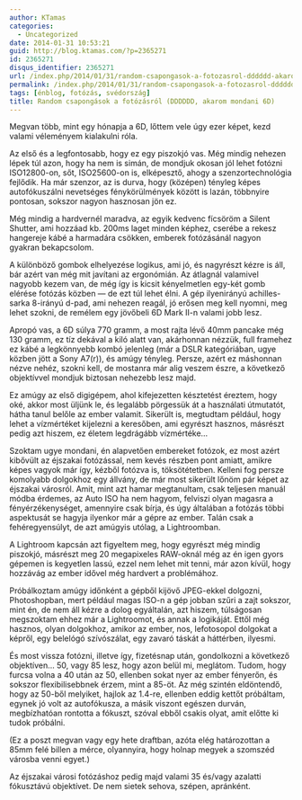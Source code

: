 ```yaml
---
author: KTamas
categories:
  - Uncategorized
date: 2014-01-31 10:53:21
guid: http://blog.ktamas.com/?p=2365271
id: 2365271
disqus_identifier: 2365271
url: /index.php/2014/01/31/random-csapongasok-a-fotozasrol-dddddd-akarom-mondani-6d/
permalink: /index.php/2014/01/31/random-csapongasok-a-fotozasrol-dddddd-akarom-mondani-6d/
tags: [énblog, fotózás, svédország]
title: Random csapongások a fotózásról (DDDDDD, akarom mondani 6D)
---
```


Megvan több, mint egy hónapja a 6D, lőttem vele úgy ezer képet, kezd valami véleményem kialakulni róla. 

Az első és a legfontosabb, hogy ez egy piszokjó vas. Még mindig nehezen lépek túl azon, hogy ha nem is simán, de mondjuk okosan jól lehet fotózni ISO12800-on, sőt, ISO25600-on is, elképesztő, ahogy a szenzortechnológia fejlődik. Ha már szenzor, az is durva, hogy (középen) tényleg képes autofókuszálni nevetséges fénykörülmények között is lazán, többnyire pontosan, sokszor nagyon hasznosan jön ez.

Még mindig a hardvernél maradva, az egyik kedvenc fícsöröm a Silent Shutter, ami hozzáad kb. 200ms laget minden képhez, cserébe a rekesz hangereje kábé a harmadára csökken, emberek fotózásánál nagyon gyakran bekapcsolom. 

A különböző gombok elhelyezése logikus, ami jó, és nagyrészt kézre is áll, bár azért van még mit javítani az ergonómián. Az átlagnál valamivel nagyobb kezem van, de még így is kicsit kényelmetlen egy-két gomb elérése fotózás közben &#8212; de ezt túl lehet élni. A gép ilyenirányú achilles-sarka 8-irányú d-pad, ami nehezen reagál, jó erősen meg kell nyomni, meg lehet szokni, de remélem egy jövőbeli 6D Mark II-n valami jobb lesz.

Apropó vas, a 6D súlya 770 gramm, a most rajta lévő 40mm pancake még 130 gramm, ez tíz dekával a kiló alatt van, akárhonnan nézzük, full framehez ez kábé a legkönnyebb kombó jelenleg (már a DSLR kategóriában, ugye közben jött a Sony A7(r)), és amúgy tényleg. Persze, azért ez máshonnan nézve nehéz, szokni kell, de mostanra már alig veszem észre, a következő objektívvel mondjuk biztosan nehezebb lesz majd.

Ez amúgy az első digigépem, ahol kifejezetten késztetést éreztem, hogy oké, akkor most üljünk le, és legalább pörgessük át a használati útmutatót, hátha tanul belőle az ember valamit. Sikerült is, megtudtam például, hogy lehet a vízmértéket kijelezni a keresőben, ami egyrészt hasznos, másrészt pedig azt hiszem, ez életem legdrágább vízmértéke&#8230;

Szoktam ugye mondani, én alapvetően embereket fotózok, ez most azért kibővült az éjszakai fotózással, nem kevés részben pont amiatt, amikre képes vagyok már így, kézből fotózva is, töksötétetben. Kelleni fog persze komolyabb dolgokhoz egy állvány, de már most sikerült lőnöm pár képet az éjszakai városról. Amit, mint azt hamar megtanultam, csak teljesen manuál módba érdemes, az Auto ISO ha nem hagyom, felviszi olyan magasra a fényérzékenységet, amennyire csak bírja, és úgy általában a fotózás többi aspektusát se hagyja ilyenkor már a gépre az ember. Talán csak a fehéregyensúlyt, de azt amúgyis utólag, a Lightroomban.

A Lightroom kapcsán azt figyeltem meg, hogy egyrészt még mindig piszokjó, másrészt meg 20 megapixeles RAW-oknál még az én igen gyors gépemen is kegyetlen lassú, ezzel nem lehet mit tenni, már azon kívül, hogy hozzávág az ember idővel még hardvert a problémához.

Próbálkoztam amúgy időnként a gépből kijövő JPEG-ekkel dolgozni, Photoshopban, mert például magas ISO-n a gép jobban szűri a zajt sokszor, mint én, de nem áll kézre a dolog egyáltalán, azt hiszem, túlságosan megszoktam ehhez már a Lightroomot, és annak a logikáját. Ettől még hasznos, olyan dolgokhoz, amikor az ember, nos, lefotosopol dolgokat a képről, egy belelógó szívószálat, egy zavaró táskát a háttérben, ilyesmi.

És most vissza fotózni, illetve így, fizetésnap után, gondolkozni a következő objektíven&#8230; 50, vagy 85 lesz, hogy azon belül mi, meglátom. Tudom, hogy furcsa volna a 40 után az 50, ellenben sokat nyer az ember fényerőn, és sokszor flexibilisebbnek érzem, mint a 85-öt. Az még szintén eldöntendő, hogy az 50-ből melyiket, hajlok az 1.4-re, ellenben eddig kettőt próbáltam, egynek jó volt az autofókusza, a másik viszont egészen durván, megbízhatóan rontotta a fókuszt, szóval ebből csakis olyat, amit előtte ki tudok próbálni.

(Ez a poszt megvan vagy egy hete draftban, azóta elég határozottan a 85mm felé billen a mérce, olyannyira, hogy holnap megyek a szomszéd városba venni egyet.)

Az éjszakai városi fotózáshoz pedig majd valami 35 és/vagy azalatti fókusztávú objektívet. De nem sietek sehova, szépen, apránként.

